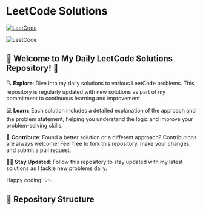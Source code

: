 # LeetCode Solutions

[![LeetCode](https://img.shields.io/badge/LeetCode-Progress-orange)](https://leetcode.com/your-username)

![LeetCode](https://media.giphy.com/media/3o7TKsQ7UzgN9cH5P6/giphy.gif)

## 🚀 Welcome to My Daily LeetCode Solutions Repository! 🚀

🔍 **Explore**: Dive into my daily solutions to various LeetCode problems. This repository is regularly updated with new solutions as part of my commitment to continuous learning and improvement.

💻 **Learn**: Each solution includes a detailed explanation of the approach and the problem statement, helping you understand the logic and improve your problem-solving skills.

🤝 **Contribute**: Found a better solution or a different approach? Contributions are always welcome! Feel free to fork this repository, make your changes, and submit a pull request.

👨‍💻 **Stay Updated**: Follow this repository to stay updated with my latest solutions as I tackle new problems daily.

Happy coding! 💡✨

## 📂 Repository Structure

